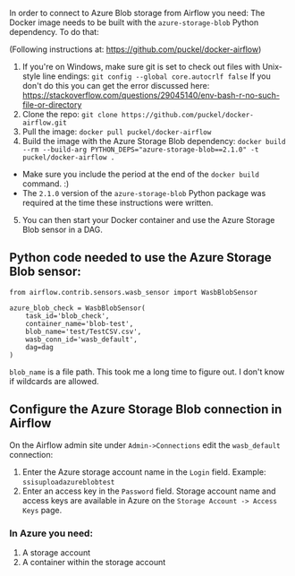 In order to connect to Azure Blob storage from Airflow you need:
The Docker image needs to be built with the `azure-storage-blob` Python dependency. To do that:

(Following instructions at: https://github.com/puckel/docker-airflow)
1. If you're on Windows, make sure git is set to check out files with Unix-style line endings:
`git config --global core.autocrlf false`
If you don't do this you can get the error discussed here: https://stackoverflow.com/questions/29045140/env-bash-r-no-such-file-or-directory
2. Clone the repo: 
`git clone https://github.com/puckel/docker-airflow.git`
3. Pull the image: 
`docker pull puckel/docker-airflow`
4. Build the image with the Azure Storage Blob dependency:
 `docker build --rm --build-arg PYTHON_DEPS="azure-storage-blob==2.1.0" -t puckel/docker-airflow .`
* Make sure you include the period at the end of the `docker build` command. :)
* The `2.1.0` version of the `azure-storage-blob` Python package was required at the time these instructions were written.
5. You can then start your Docker container and use the Azure Storage Blob sensor in a DAG.

## Python code needed to use the Azure Storage Blob sensor:
```
from airflow.contrib.sensors.wasb_sensor import WasbBlobSensor

azure_blob_check = WasbBlobSensor(
    task_id='blob_check',
    container_name='blob-test',
    blob_name='test/TestCSV.csv',
    wasb_conn_id='wasb_default',
    dag=dag
)
```
`blob_name` is a file path. This took me a long time to figure out. I don't know if wildcards are allowed.

## Configure the Azure Storage Blob connection in Airflow
On the Airflow admin site under `Admin->Connections` edit the `wasb_default` connection:
1. Enter the Azure storage account name in the `Login` field. Example: `ssisuploadazureblobtest`
2. Enter an access key in the `Password` field. 
Storage account name and access keys are available in Azure on the `Storage Account -> Access Keys` page.


### In Azure you need:
1. A storage account
2. A container within the storage account
